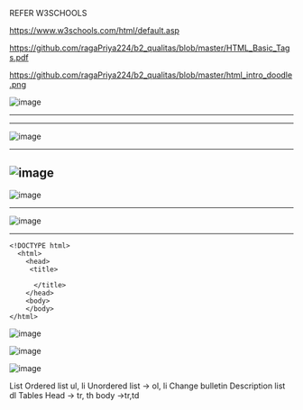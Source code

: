 REFER W3SCHOOLS 

https://www.w3schools.com/html/default.asp

https://github.com/ragaPriya224/b2_qualitas/blob/master/HTML_Basic_Tags.pdf

https://github.com/ragaPriya224/b2_qualitas/blob/master/html_intro_doodle.png

![image](https://user-images.githubusercontent.com/90038032/214480988-e89aed0e-c25a-48eb-9bc0-a819e843d360.png)

-----------------

---------------------------------------
![image](https://user-images.githubusercontent.com/90038032/214481016-0dfdb1a7-1d74-455c-b03e-b45c23d5ba74.png)

--------------------
![image](https://user-images.githubusercontent.com/90038032/214481058-1b3bf8c4-acaf-4bb8-8c9e-62cb0c0ed6d3.png)
--------
![image](https://user-images.githubusercontent.com/90038032/214481088-4dcb77e0-d49c-47fe-a1c8-52e4409b0c04.png)

-----------------
![image](https://user-images.githubusercontent.com/90038032/214481120-b2c30b77-e389-4d43-b5bf-f974b18dc8a3.png)

------------------------
    <!DOCTYPE html>
      <html>
        <head>
         <title>

          </title>
        </head>
        <body>
        </body>
    </html>
    
![image](https://user-images.githubusercontent.com/90038032/216389119-2119a3cf-4951-4ec8-a8f5-d50395edb52c.png)
   
    
   ![image](https://user-images.githubusercontent.com/90038032/216390668-b0a78162-a7b5-4f68-9b3f-d591f70ccc7d.png)
   
![image](https://user-images.githubusercontent.com/90038032/216390671-5e197512-76d5-4ee0-ac9b-4b68fc8d64b2.png)

  List
 Ordered list  ul, li
 Unordered list -> ol, li 
   Change bulletin
Description list  dl
Tables
   Head -> tr, th 
   body ->tr,td  
      
    

